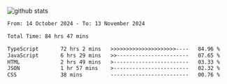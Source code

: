 
![github stats](https://github-readme-stats.vercel.app/api?username=realmahd1&show_icons=true&theme=codeSTACKr&hide_rank=true&count_private=true)

<!--START_SECTION:waka-->

```txt
From: 14 October 2024 - To: 13 November 2024

Total Time: 84 hrs 47 mins

TypeScript       72 hrs 2 mins   >>>>>>>>>>>>>>>>>>>>>----   84.96 %
JavaScript       6 hrs 29 mins   >>-----------------------   07.65 %
HTML             2 hrs 49 mins   >------------------------   03.33 %
JSON             1 hr 57 mins    >------------------------   02.32 %
CSS              38 mins         -------------------------   00.76 %
```

<!--END_SECTION:waka-->
